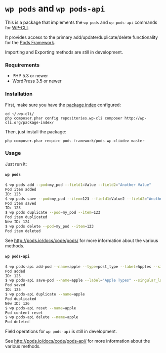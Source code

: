 `wp pods` and `wp pods-api`
===========

This is a package that implements the `wp pods` and `wp pods-api` commands for [WP-CLI](http://wp-cli.org).

It provides access to the primary add/update/duplicate/delete functionality for the [Pods Framework](http://pods.io).

Importing and Exporting methods are still in development.

### Requirements

* PHP 5.3 or newer
* WordPress 3.5 or newer

### Installation

First, make sure you have the [package index](http://wp-cli.org/package-index/) configured:

```
cd ~/.wp-cli/
php composer.phar config repositories.wp-cli composer http://wp-cli.org/package-index/
```

Then, just install the package:

```
php composer.phar require pods-framework/pods-wp-cli=dev-master
```

### Usage

Just run it:

#### `wp pods`

```bash
$ wp pods add --pod=my_pod --field1=Value --field2="Another Value"
Pod item added
ID: 123
$ wp pods save --pod=my_pod --item=123 --field1=Value2 --field2="Another Value2"
Pod item saved
ID: 123
$ wp pods duplicate --pod=my_pod --item=123
Pod item duplicated
New ID: 124
$ wp pods delete --pod=my_pod --item=123
Pod item deleted
```

See http://pods.io/docs/code/pods/ for more information about the various methods.

#### `wp pods-api`

```bash
$ wp pods-api add-pod --name=apple --type=post_type --label=Apples --singular_label=Apple
Pod added
ID: 125
$ wp pods-api save-pod --name=apple --label="Apple Types" --singular_label="Apple Type"
Pod saved
ID: 125
$ wp pods-api duplicate --name=apple
Pod duplicated
New ID: 126
$ wp pods-api reset --name=apple
Pod content reset
$ wp pods-api delete --name=apple
Pod deleted
```

Field operations for `wp pods-api` is still in development.

See http://pods.io/docs/code/pods-api/ for more information about the various methods.